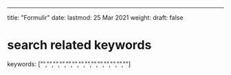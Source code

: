 ---
title: "Formulir"
date: 
lastmod: 25 Mar 2021
weight: 
draft: false
# search related keywords
keywords: ["","","","","","","","","","","","","",""]